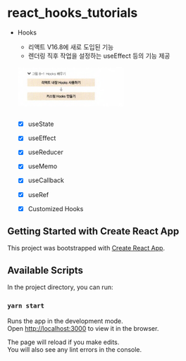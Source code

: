 # react_hooks_tutorials
- Hooks
    - 리액트 V16.8에 새로 도입된 기능
    - 렌더링 직후 작업을 설정하는 useEffect 등의 기능 제공
    
     <br>
    <img src="./public/hooks.png" width="50%" align="center" >
    <br><br>
    
    - [x] useState
    - [x] useEffect
    - [x] useReducer
    - [x] useMemo
    - [x] useCallback
    - [x] useRef
    - [x] Customized Hooks

    
## Getting Started with Create React App

This project was bootstrapped with [Create React App](https://github.com/facebook/create-react-app).

## Available Scripts

In the project directory, you can run:

### `yarn start`

Runs the app in the development mode.\
Open [http://localhost:3000](http://localhost:3000) to view it in the browser.

The page will reload if you make edits.\
You will also see any lint errors in the console.

